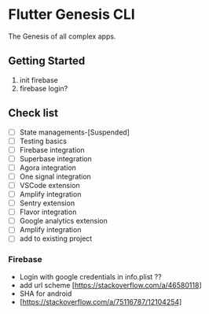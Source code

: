 # Flutter Genesis CLI

The Genesis of all complex apps.

## Getting Started

1. init firebase 
2. firebase login?


## Check list
- [ ] State managements-[Suspended]
- [ ] Testing basics
- [ ] Firebase integration
- [ ] Superbase integration
- [ ] Agora integration
- [ ] One signal integration
- [ ] VSCode extension
- [ ] Amplify integration
- [ ] Sentry extension
- [ ] Flavor integration
- [ ] Google analytics extension
- [ ] Amplify integration
- [ ] add to existing project

### Firebase
- Login with google credentials in info.plist ??
- add url scheme [https://stackoverflow.com/a/46580118]
- SHA for android 
- [https://stackoverflow.com/a/75116787/12104254]

